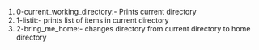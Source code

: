 1. 0-current_working_directory:- Prints current directory
2. 1-listit:- prints list of items in current directory
3. 2-bring_me_home:- changes directory from current directory to home directory
